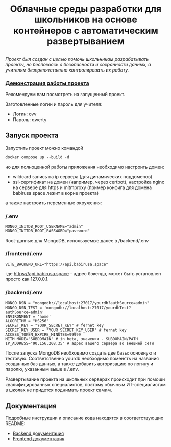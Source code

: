<h1 align="center">Облачные среды разработки для школьников на основе контейнеров с автоматическим развертыванием</a> 

##

*Проект был создан с целью помочь школьникам разрабатывать проекты, не беспокоясь о безопасности и сохранности данных, а учителям безпрепятственно контролировать их работу.*

### [Демонстрация работы проекта](https://babirusa.space)
Рекомендуем вам посмотреть на запущенный проект.

Заготовленные логин и пароль для учителя:
- Логин: ovv
- Пароль: qwerty


## Запуск проекта

Запустить проект можно командой
```
docker compose up --build -d
```

но для полноценной работы приложения необходимо настроить домен: 
- wildcard запись на ip сервера (для динамических поддоменов)
- ssl-сертификат на домен (например, через certbot), настройка nginx на сервере для https и mitmproxy (пример конфига для домена babirusa.space лежит в корне проекта)

а также настроить переменные окружения:
### /.env
```
MONGO_INITDB_ROOT_USERNAME="admin"
MONGO_INITDB_ROOT_PASSWORD="password"
```
Root-данные для MongoDB, используемые далее в /backend/.env
### /frontend/.env
```
VITE_BACKEND_URL="https://api.babirusa.space"
```
где https://api.babirusa.space - адрес бэкенда, может быть установлен просто как 127.0.0.1.
### /backend/.env
```
MONGO_DSN = "mongodb://localhost:27017/yourdb?authSource=admin"
MONGO_DSN_TEST = 'mongodb://localhost:27017/yourdbTest?authSource=admin'
ENVIRONMENT = 'home'
ALGORITHM = "HS256"
SECRET_KEY = "YOUR_SECRET_KEY" # fernet key
SECRET_KEY_USER = "YOUR_SECRET_KEY_USER" # fernet key
ACCESS_TOKEN_EXPIRE_MINUTES=99999
MITM_MODE="SUBDOMAIN" # in beta, значения - SUBDOMAIN/PATH
IP_ADDRESS="90.156.208.35" # адрес вашего сервера во внешней сети
```
После запуска MongoDB необходимо создать две базы: основную и тестовую. Соответственно yourdb необходимо поменять на названия созданных баз данных, а также добавить авторизацию по логину и паролю, указанным выше в /.env.

Развертывание проекта на школьных серверах происходит при помощи квалифицированных специалистов, поэтому обычным ИТ-специалистам в школах не придется поднимать проект самим.

## Документация

Подробные инструкции и описание кода находятся в соответствующих README:

- [Backend документация](./backend/README.md)
- [Frontend документация](./frontend/README.md)
